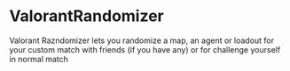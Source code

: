 # ValorantRandomizer
Valorant Razndomizer lets you randomize a map, an agent or loadout for your custom match with friends (if you have any) or for challenge yourself in normal match
